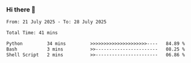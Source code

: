 ### Hi there 👋

<!--
**ututono/ututono** is a ✨ _special_ ✨ repository because its `README.md` (this file) appears on your GitHub profile.

Here are some ideas to get you started:

- 🔭 I’m currently working on ...
- 🌱 I’m currently learning ...
- 👯 I’m looking to collaborate on ...
- 🤔 I’m looking for help with ...
- 💬 Ask me about ...
- 📫 How to reach me: ...
- 😄 Pronouns: ...
- ⚡ Fun fact: ...
-->



<!--START_SECTION:waka-->

```txt
From: 21 July 2025 - To: 28 July 2025

Total Time: 41 mins

Python         34 mins         >>>>>>>>>>>>>>>>>>>>>----   84.89 %
Bash           3 mins          >>-----------------------   08.25 %
Shell Script   2 mins          >>-----------------------   06.86 %
```

<!--END_SECTION:waka-->
